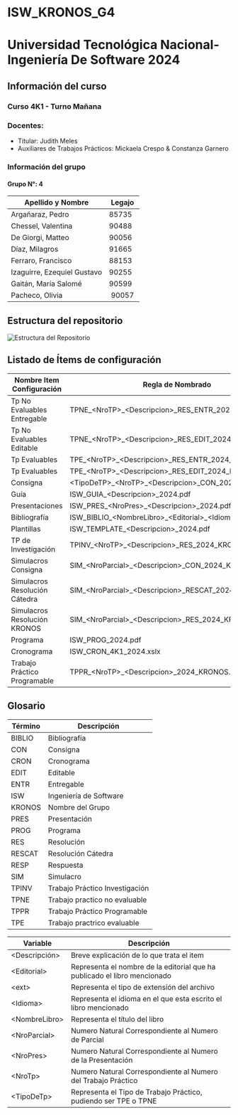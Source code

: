 # ISW&#95;KRONOS&#95;G4
# Universidad Tecnológica Nacional- Ingeniería De Software 2024
## Información del curso
### Curso 4K1 - Turno Mañana
### Docentes:
- Titular: Judith Meles
- Auxiliares de Trabajos Prácticos: Mickaela Crespo & Constanza Garnero

### Información del grupo
#### Grupo N°: 4
| Apellido y Nombre | Legajo |
|--------------|------|
| Argañaraz, Pedro | 85735 |
| Chessel, Valentina | 90488 |
| De Giorgi, Matteo | 90056 |
| Díaz, Milagros | 91665 |
| Ferraro, Francisco | 88153 |
| Izaguirre, Ezequiel Gustavo | 90255 |
| Gaitán, María Salomé | 90599 |
| Pacheco, Olivia | 90057 |


## Estructura del repositorio
![Estructura del Repositorio](https://github.com/user-attachments/assets/0e72a848-860b-45cc-a410-908c48d0376b)

## Listado de Ítems de configuración
| Nombre Item Configuración | Regla de Nombrado |
|--------------|------|
| Tp No Evaluables Entregable | TPNE&#95;&lt;NroTP&gt;&#95;&lt;Descripcion&gt;&#95;RES&#95;ENTR&#95;2024&#95;KRONOS.pdf|
| Tp No Evaluables Editable | TPNE&#95;&lt;NroTP&gt;&#95;&lt;Descripcion&gt;&#95;RES&#95;EDIT&#95;2024&#95;KRONOS.docx |
| Tp Evaluables | TPE&#95;&lt;NroTP&gt;&#95;&lt;Descripcion&gt;&#95;RES&#95;ENTR&#95;2024&#95;KRONOS.pdf |
| Tp Evaluables | TPE&#95;&lt;NroTP&gt;&#95;&lt;Descripcion&gt;&#95;RES&#95;EDIT&#95;2024&#95;KRONOS.docx |
| Consigna | &lt;TipoDeTP&gt;&#95;&lt;NroTP&gt;&#95;&lt;Descripcion&gt;&#95;CON&#95;2024&#95;KRONOS.pdf |
| Guía | ISW&#95;GUIA&#95;&lt;Descripcion&gt;&#95;2024.pdf |
| Presentaciones | ISW&#95;PRES&#95;&lt;NroPres&gt;&#95;&lt;Descripcion&gt;&#95;2024.pdf |
| Bibliografía | ISW&#95;BIBLIO&#95;&lt;NombreLibro&gt;&#95;&lt;Editorial&gt;&#95;&lt;Idioma&gt;.pdf |
| Plantillas | ISW&#95;TEMPLATE&#95;&lt;Descripcion&gt;&#95;2024.pdf |
| TP de Investigación | TPINV&#95;&lt;NroTP&gt;&#95;&lt;Descripcion&gt;&#95;RES&#95;2024&#95;KRONOS.pdf |
| Simulacros Consigna | SIM&#95;&lt;NroParcial&gt;&#95;&lt;Descripcion&gt;&#95;CON&#95;2024&#95;KRONOS.pdf |
| Simulacros Resolución Cátedra | SIM&#95;&lt;NroParcial&gt;&#95;&lt;Descripcion&gt;&#95;RESCAT&#95;2024&#95;KRONOS.pdf |
| Simulacros Resolución KRONOS | SIM&#95;&lt;NroParcial&gt;&#95;&lt;Descripcion&gt;&#95;RES&#95;2024&#95;KRONOS.pdf |
| Programa | ISW&#95;PROG&#95;2024.pdf |
| Cronograma | ISW&#95;CRON&#95;4K1&#95;2024.xslx |
| Trabajo Práctico Programable | TPPR&#95;&lt;NroTP&gt;&#95;&lt;Descripcion&gt;&#95;2024&#95;KRONOS.&lt;ext&gt; |


## Glosario
| Término | Descripción |
|--------------|------|
| BIBLIO | Bibliografía |
| CON | Consigna | 
| CRON | Cronograma |
| EDIT | Editable |
| ENTR | Entregable |
| ISW | Ingeniería de Software |
| KRONOS | Nombre del Grupo |
| PRES | Presentación |
| PROG | Programa |
| RES | Resolución |
| RESCAT | Resolución Cátedra |
| RESP | Respuesta |
| SIM | Simulacro |
| TPINV | Trabajo Práctico Investigación |
| TPNE | Trabajo practico no evaluable |
| TPPR | Trabajo Práctico Programable |
| TPE | Trabajo practrico evaluable |

| Variable | Descripción |
|--------------|------|
| &lt;Descripción&gt; | Breve explicación de lo que trata el item |
| &lt;Editorial&gt; | Representa el nombre de la editorial que ha publicado el libro mencionado |
| &lt;ext&gt; | Representa el tipo de extensión del archivo |
| &lt;Idioma&gt; | Representa el idioma en el que esta escrito el libro mencionado |
| &lt;NombreLibro&gt; | Representa el título del libro |
| &lt;NroParcial&gt; | Numero Natural Correspondiente al Numero de Parcial |
| &lt;NroPres&gt; | Numero Natural Correspondiente al Numero de la Presentación |
| &lt;NroTp&gt; | Numero Natural Correspondiente al Numero del Trabajo Práctico |
| &lt;TipoDeTp&gt; | Representa el Tipo de Trabajo Práctico, pudiendo ser TPE o TPNE |
